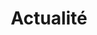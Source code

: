 ---
draft: false
title: Actualité
url: /fonctionnalites/actualite
image: /images/uploads/illu-paperboy.svg
hero: 
  title: L’actualité du cabinet
---